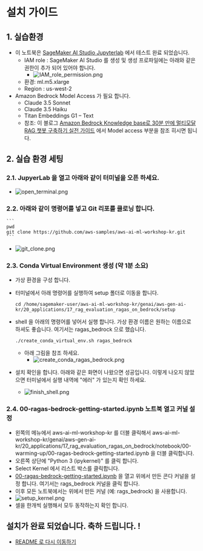 # 설치 가이드

## 1. 실습환경
- 이 노트북은 [SageMaker AI Studio Jupyterlab](https://docs.aws.amazon.com/ko_kr/sagemaker/latest/dg/studio-updated-jl.html) 에서 테스트 완료 되었습니다.
    - IAM role : SageMaker AI Studio 를 생성 및 생성 프로파일에는 아래와 같은 권한이 추가 되어 있어야 합니다.
        - ![IAM_role_permission.png](img/IAM_role_permission.png)
    - 환경: ml.m5.xlarge 
    - Region : us-west-2
- Amazon Bedrock Model Access 가 필요 합니다.
    - Claude 3.5 Sonnet 
    - Claude 3.5 Haiku
    - Titan Embeddings G1 – Text
    - 참조: 이 블로그 [Amazon Bedrock Knowledge base로 30분 만에 멀티모달 RAG 챗봇 구축하기 실전 가이드](https://aws.amazon.com/ko/blogs/tech/practical-guide-for-bedrock-kb-multimodal-chatbot/) 에서 Model access 부분을 참조 히시면 됩니다. <br>    

## 2. 실습 환경 세팅
### 2.1. JupyerLab 을 열고 아래와 같이 터미널을 오픈 하세요.
- ![open_terminal.png](img/open_terminal.png)
### 2.2. 아래와 같이 명령어를 넣고 Git 리포를 클로닝 합니다.
    ```
    pwd
    git clone https://github.com/aws-samples/aws-ai-ml-workshop-kr.git
    ```
- ![git_clone.png](img/git_clone.png)
### 2.3. Conda Virtual Environment 생성 (약 1분 소요)
- 가상 환경을 구성 합니다.
- 터미널에서 아래 명령어를 실행하여 setup 폴더로 이동을 합니다. 
    ```
    cd /home/sagemaker-user/aws-ai-ml-workshop-kr/genai/aws-gen-ai-kr/20_applications/17_rag_evaluation_ragas_on_bedrock/setup
    ```
- shell 을 아래의 명령어를 넣어서 실행 합니다. 가상 환경 이름은 원하는 이름으로 하셔도 좋습니다. 여기서는 ragas_bedrock 으로 했습니다.
    ```
    ./create_conda_virtual_env.sh ragas_bedrock
    ```    
    -  아래 그림을 참조 하세요.
        - ![create_conda_ragas_bedrock.png](img/create_conda_ragas_bedrock.png)

- 설치 확인을 합니다. 아래와 같은 화면이 나왔으면 성공입니다. 이렇게 나오지 않았으면 터미널에서 실행 내역에 "에러" 가 있는지 확인 하세요.
    - ![finish_shell.png](img/finish_shell.png)

### 2.4. 00-ragas-bedrock-getting-started.ipynb 노트북 열고 커널 설정
- 왼쪽의 메뉴에서 aws-ai-ml-workshop-kr 를 더블 클릭해서 aws-ai-ml-workshop-kr/genai/aws-gen-ai-kr/20_applications/17_rag_evaluation_ragas_on_bedrock/notebook/00-warming-up/00-ragas-bedrock-getting-started.ipynb 을 더블 클릭합니다.
- 오른쪽 상단에 "Python 3 (ipykernel)" 를 클릭 합니다.
- Select Kernel 에서 리스트 박스를 클릭합니다.
- [00-ragas-bedrock-getting-started.ipynb](../notebook/00-warming-up/00-ragas-bedrock-getting-started.ipynb) 을 열고 위에서 만든 콘다 커널을 설정 합니다. 여기서는 rags_bedrock 커널을 클릭 합니다.
- 이후 모든 노트북에서는 위에서 만든 커널 (예: rags_bedrock) 을 사용합니다.
- ![setup_kernel.png](img/setup_kernel.png)
- 셀을 한개씩 실행해서 모두 동작하는지 확인 합니다.


## 설치가 완료 되었습니다. 축하 드립니다. !
- [README 로 다시 이동하기](../README.md)






